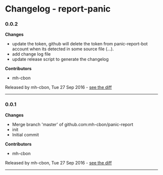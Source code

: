 # Changelog - report-panic

### 0.0.2

__Changes__

- update the token, github will delete the token from panic-report-bot account
  when its detected in some source file (...).
- add change log file
- update release script to generate the changelog

__Contributors__

- mh-cbon

Released by mh-cbon, Tue 27 Sep 2016 -
[see the diff](https://github.com/mh-cbon/report-panic/compare/0.0.1...0.0.2#diff)
______________

### 0.0.1

__Changes__

- Merge branch 'master' of github.com:mh-cbon/panic-report
- init
- Initial commit

__Contributors__

- mh-cbon

Released by mh-cbon, Tue 27 Sep 2016 -
[see the diff](https://github.com/mh-cbon/report-panic/compare/b1c3bcfa8dc8a69fa4cc8462c45ce7f0aa228fab...0.0.1#diff)
______________


